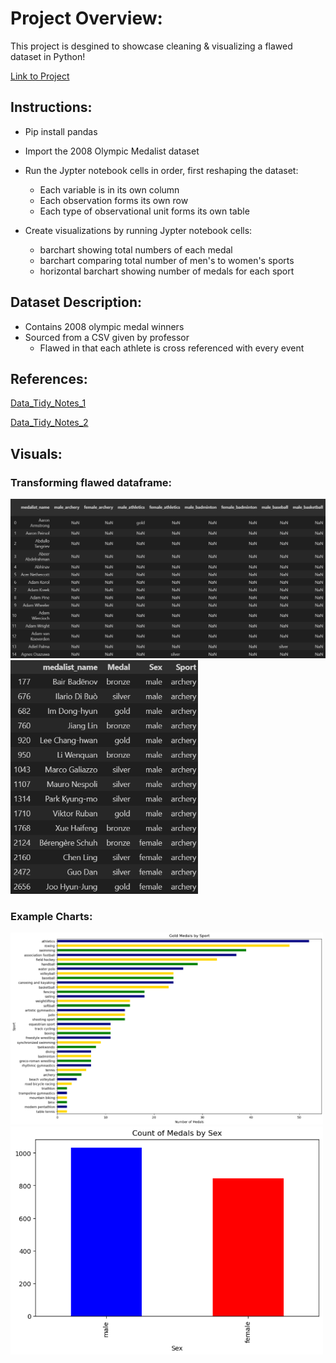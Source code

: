 # Project Overview: 
This project is desgined to showcase cleaning & visualizing a flawed dataset in Python! 

[Link to Project](https://github.com/wsteadman/Steadman-Data-Science-Portfolio/blob/main/Tidy%20Data%20Project/Olympians.ipynb)

## Instructions: 
- Pip install pandas 
- Import the 2008 Olympic Medalist dataset
- Run the Jypter notebook cells in order, first reshaping the dataset:
    - Each variable is in its own column
    - Each observation forms its own row
    - Each type of observational unit forms its own table

- Create visualizations by running Jypter notebook cells:
    - barchart showing total numbers of each medal 
    - barchart comparing total number of men's to women's sports 
    - horizontal barchart showing number of medals for each sport 

## Dataset Description: 
- Contains 2008 olympic medal winners 
- Sourced from a CSV given by professor 
   - Flawed in that each athlete is cross referenced with every event 

## References:
[Data_Tidy_Notes_1](https://github.com/wsteadman/Steadman-Data-Science-Portfolio/blob/main/Notes/Week%206/IDS_6_1_FINAL.ipynb)

[Data_Tidy_Notes_2](https://github.com/wsteadman/Steadman-Data-Science-Portfolio/blob/main/Notes/Week%206/IDS_6_2_FINAL.ipynb)


## Visuals:
### Transforming flawed dataframe:
<img src="image-2.png" alt="alt text" width="600"> <img src="image-3.png" alt="alt text" width="300">

### Example Charts:
<img src="image.png" alt="alt text" width="500"> <img src="image-1.png" alt="alt text" width="500">

